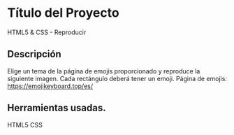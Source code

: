 # Título del Proyecto

HTML5 & CSS - Reproducir

## Descripción

Elige un tema de la página de emojis proporcionado y reproduce la siguiente imagen. Cada rectángulo deberá tener un emoji. Página de emojis: https://emojikeyboard.top/es/

## Herramientas usadas.

HTML5
CSS


